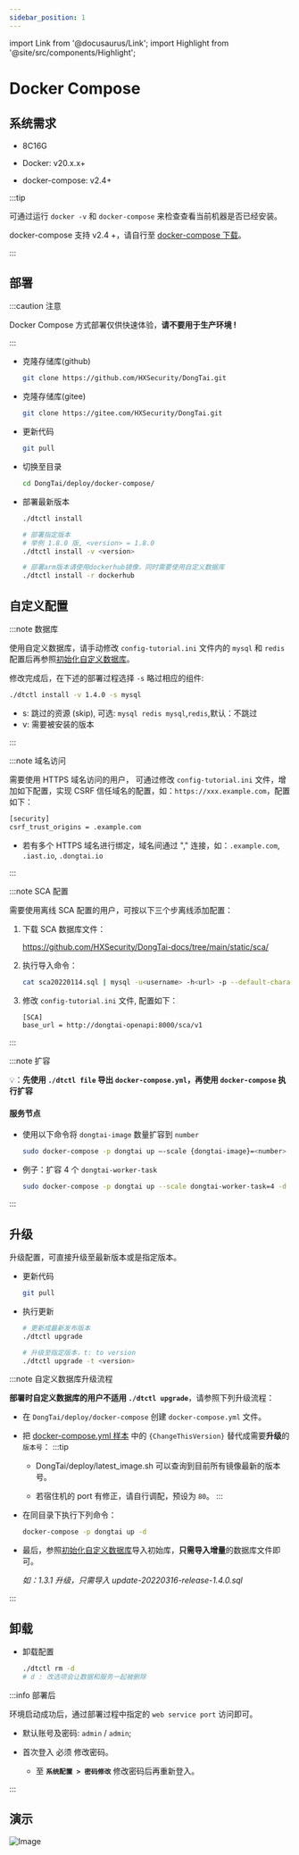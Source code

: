 ```yaml
---
sidebar_position: 1
---
```


import Link from '@docusaurus/Link';
import Highlight from '@site/src/components/Highlight';


# Docker Compose

## 系统需求

* 8C16G

* Docker: v20.x.x+

* docker-compose: v2.4+

:::tip

可通过运行 `docker -v` 和 `docker-compose` 来检查查看当前机器是否已经安装。

docker-compose 支持 v2.4 +，请自行至 [docker-compose 下载](https://github.com/docker/compose)。

:::


## 部署

:::caution 注意

Docker Compose 方式部署仅供快速体验，**请不要用于生产环境 !**

:::


* 克隆存储库(github)

	```bash
	git clone https://github.com/HXSecurity/DongTai.git
	```

* 克隆存储库(gitee)

	```bash
	git clone https://gitee.com/HXSecurity/DongTai.git
	```

* 更新代码

	```bash
	git pull
	```

* 切换至目录

	```bash	
 	cd DongTai/deploy/docker-compose/
	```

* 部署最新版本
	
	```bash	
	./dtctl install
	```
	```bash
	# 部署指定版本
	# 举例 1.8.0 版, <version> = 1.8.0
	./dtctl install -v <version>
	```
	```bash
	# 部署arm版本请使用dockerhub镜像，同时需要使用自定义数据库
	./dtctl install -r dockerhub
	```

## 自定义配置

:::note 数据库


使用自定义数据库，请手动修改 `config-tutorial.ini` 文件内的 `mysql` 和 `redis` 配置后再参照[初始化自定义数据库](initial-sql-config)。

修改完成后，在下述的部署过程选择 `-s` 略过相应的组件:

```bash
./dtctl install -v 1.4.0 -s mysql
```
* s: 跳过的资源 (skip), 可选: `mysql redis mysql`,`redis`,默认：不跳过
* v: 需要被安装的版本

:::

:::note 域名访问

需要使用 HTTPS 域名访问的用户， 可通过修改 `config-tutorial.ini` 文件，增加如下配置，实现 CSRF 信任域名的配置，如：`https://xxx.example.com`，配置如下：

```bash
[security]
csrf_trust_origins = .example.com
```

* 若有多个 HTTPS 域名进行绑定，域名间通过 "," 连接，如：`.example.com`, `.iast.io`, `.dongtai.io`

:::

:::note SCA 配置

需要使用离线 SCA 配置的用户，可按以下三个步离线添加配置：

1. 下载 SCA 数据库文件：

	https://github.com/HXSecurity/DongTai-docs/tree/main/static/sca/

2. 执行导入命令：

	```bash
	cat sca20220114.sql | mysql -u<username> -h<url> -p --default-character-set=utf8mb4 dongtai_webapi
	```	

3. 修改 `config-tutorial.ini` 文件, 配置如下：

	```bash
	[SCA]
	base_url = http://dongtai-openapi:8000/sca/v1
	```

:::

:::note 扩容

💡：**先使用 `./dtctl file` 导出 `docker-compose.yml`，再使用 `docker-compose` 执行扩容**

#### 服务节点

  * 使用以下命令将 `dongtai-image` 数量扩容到 `number`
	  ```bash
	  sudo docker-compose -p dongtai up –-scale {dongtai-image}=<number> -d
	  ```

  * 例子：扩容 4 个 `dongtai-worker-task`
	  ```bash
	  sudo docker-compose -p dongtai up --scale dongtai-worker-task=4 -d
	  ```  
:::



## 升级

升级配置，可直接升级至最新版本或是指定版本。

* 更新代码

	```bash
	git pull
	```
* 执行更新

	```bash
	# 更新成最新发布版本
	./dtctl upgrade
	```
	```bash
	# 升级至指定版本，t: to version
	./dtctl upgrade -t <version>
	```

:::note 自定义数据库升级流程

**部署时自定义数据库的用户不适用 `./dtctl upgrade`**，请参照下列升级流程：

* 在 `DongTai/deploy/docker-compose` 创建 `docker-compose.yml` 文件。

* 把 [docker-compose.yml 样本](https://github.com/HXSecurity/DongTai/blob/main/deploy/docker-compose/docker-compose.yml.example) 中的 `{ChangeThisVersion}` 替代成需要**升级**的`版本号`：
	:::tip
	* DongTai/deploy/latest_image.sh 可以查询到目前所有镜像最新的版本号。
	
	* 若宿住机的 port 有修正，请自行调配，预设为 `80`。
	:::

* 在同目录下执行下列命令：

	```bash
	docker-compose -p dongtai up -d
	```

* 最后，参照[初始化自定义数据库](initial-sql-config)导入初始库，**只需导入增量**的数据库文件即可。

	*如：1.3.1 升级，只需导入 update-20220316-release-1.4.0.sql*

:::

## 卸载

* 卸载配置

	```bash
	./dtctl rm -d
	# d : 改选项会让数据和服务一起被删除
	```

:::info 部署后

环境启动成功后，通过部署过程中指定的 `web service port` 访问即可。

* 默认账号及密码: `admin` / `admin`;

* 首次登入 <Highlight color="#E3242B">必须</Highlight> 修改密码。

	* 至 **`系统配置 > 密码修改`** 修改密码后再重新登入。

:::

## 演示

![Image](/img/docs/getting-started/server/deploy.gif)